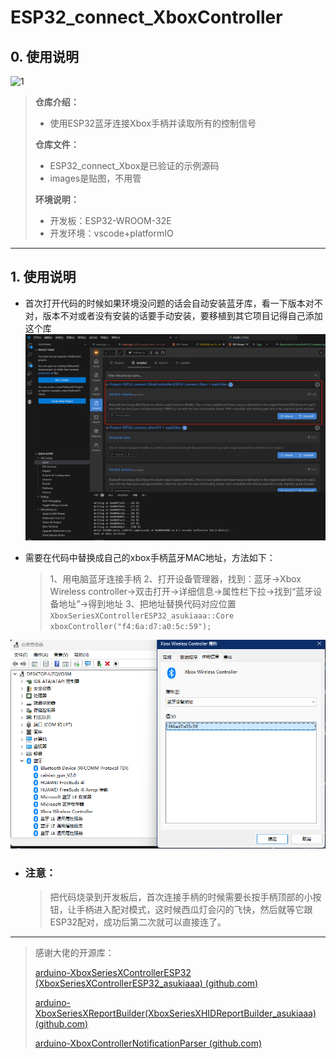 # ESP32_connect_XboxController

## 0. 使用说明



![1](images/1.jpg)

> **仓库介绍：**
> * 使用ESP32蓝牙连接Xbox手柄并读取所有的控制信号
>
>
> **仓库文件：**
>
> * ESP32_connect_Xbox是已验证的示例源码
> * images是贴图，不用管
>
> **环境说明：**
>
> * 开发板：ESP32-WROOM-32E
> * 开发环境：vscode+platformIO
>
---

## 1. 使用说明

* 首次打开代码的时候如果环境没问题的话会自动安装蓝牙库，看一下版本对不对，版本不对或者没有安装的话要手动安装，要移植到其它项目记得自己添加这个库
![2](images/2.jpg)

* 需要在代码中替换成自己的xbox手柄蓝牙MAC地址，方法如下：
  >1、用电脑蓝牙连接手柄
  >2、打开设备管理器，找到：蓝牙->Xbox Wireless controller->双击打开->详细信息->属性栏下拉->找到“蓝牙设备地址”->得到地址
  >3、把地址替换代码对应位置 `XboxSeriesXControllerESP32_asukiaaa::Core
    xboxController("f4:6a:d7:a0:5c:59");`

![3](images/3.jpg)

* ### **注意**：
  > 把代码烧录到开发板后，首次连接手柄的时候需要长按手柄顶部的小按钮，让手柄进入配对模式，这时候西瓜灯会闪的飞快，然后就等它跟ESP32配对，成功后第二次就可以直接连了。
  



---


> 感谢大佬的开源库：
>
> [arduino-XboxSeriesXControllerESP32 (XboxSeriesXControllerESP32_asukiaaa) (github.com)](https://github.com/asukiaaa/arduino-XboxSeriesXControllerESP32)
>
> [arduino-XboxSeriesXReportBuilder(XboxSeriesXHIDReportBuilder_asukiaaa) (github.com)](https://github.com/asukiaaa/arduino-XboxSeriesXHIDReportBuilder)
>
> [arduino-XboxControllerNotificationParser  (github.com)](https://github.com/asukiaaa/arduino-XboxControllerNotificationParser)
>
